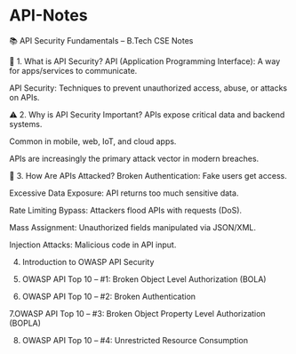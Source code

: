 # API-Notes
📚 API Security Fundamentals – B.Tech CSE Notes

🔐 1. What is API Security?
API (Application Programming Interface): A way for apps/services to communicate.

API Security: Techniques to prevent unauthorized access, abuse, or attacks on APIs.

⚠️ 2. Why is API Security Important?
APIs expose critical data and backend systems.

Common in mobile, web, IoT, and cloud apps.

APIs are increasingly the primary attack vector in modern breaches.

🧨 3. How Are APIs Attacked?
Broken Authentication: Fake users get access. 
    
Excessive Data Exposure: API returns too much sensitive data.
    
Rate Limiting Bypass: Attackers flood APIs with requests (DoS).

Mass Assignment: Unauthorized fields manipulated via JSON/XML.

Injection Attacks: Malicious code in API input.

4. Introduction to OWASP API Security

5. OWASP API Top 10 – #1: Broken Object Level Authorization (BOLA)

6. OWASP API Top 10 – #2: Broken Authentication

7.OWASP API Top 10 – #3: Broken Object Property Level Authorization (BOPLA)

8. OWASP API Top 10 – #4: Unrestricted Resource Consumption




